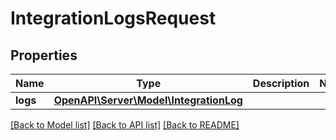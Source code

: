 # IntegrationLogsRequest

## Properties
Name | Type | Description | Notes
------------ | ------------- | ------------- | -------------
**logs** | [**OpenAPI\Server\Model\IntegrationLog**](IntegrationLog.md) |  | 

[[Back to Model list]](../README.md#documentation-for-models) [[Back to API list]](../README.md#documentation-for-api-endpoints) [[Back to README]](../README.md)


